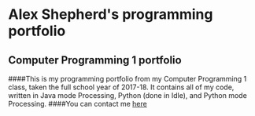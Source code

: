# Alex Shepherd's programming portfolio
## Computer Programming 1 portfolio
####This is my programming portfolio from my Computer Programming 1 class, taken the full school year of 2017-18. It contains all of my code, written in Java mode Processing, Python (done in Idle), and Python mode Processing.
####You can contact me [here](alexshep9520@granitesd.org)
